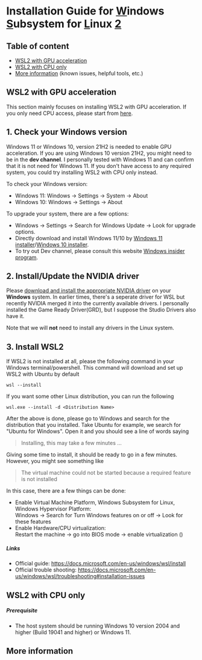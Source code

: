 # Installation Guide for <ins>W</ins>indows <ins>S</ins>ubsystem for <ins>L</ins>inux <ins>2</ins>

## Table of content

- [WSL2 with GPU acceleration](#GPU)
- [WSL2 with CPU only](#CPU)
- [More information](#info) (known issues, helpful tools, etc.)


  
## WSL2 with GPU acceleration <a id="GPU">
  
  This section mainly focuses on installing WSL2 with GPU acceleration. If you only need CPU access, please start from [here](#CPU). 
  
  ## 1. Check your Windows version
  
  Windows 11 or Windows 10, version 21H2 is needed to enable GPU acceleration. If you are using Windows 10 version 21H2, you might need to be in the **dev channel**. I personally tested with Windows 11 and can confirm that it is not need for Windows 11. If you don't have access to any required system, you could try installing WSL2 with CPU only instead.
  
  To check your Windows version: 
  
  - Windows 11: Windows -> Settings -> System -> About
  - Windows 10: Windows -> Settings -> About
  
  To upgrade your system, there are a few options:
  
  - Windows -> Settings -> Search for Windows Update -> Look for upgrade options.
  - Directly download and install Windows 11/10 by [Windows 11 installer](https://www.microsoft.com/software-download/windows11)/[Windows 10 installer](https://www.microsoft.com/en-us/software-download/windows10).
  - To try out Dev channel, please consult this website [Windows insider program](https://docs.microsoft.com/en-us/windows-insider/get-started).
  
  ## 2. Install/Update the NVIDIA driver
  
  Please [download and install the appropriate NVIDIA driver](https://www.nvidia.com/download/index.aspx) on your **Windows** system. In earlier times, there's a seperate driver for WSL but recently NVIDIA merged it into the currently available drivers. I personally installed the Game Ready Driver(GRD), but I suppose the Studio Drivers also have it. 
  
  Note that we will **not** need to install any drivers in the Linux system.
  
  ## 3. Install WSL2
  
  If WSL2 is not installed at all, please the following command in your Windows terminal/powershell. This command will download and set up WSL2 with Ubuntu by default
  ```
  wsl --install
  ```
  If you want some other Linux distribution, you can run the following 
  ```
  wsl.exe --install -d <Distribution Name>
  ```
  After the above is done, please go to Windows and search for the distribution that you installed. Take Ubuntu for example, we search for "Ubuntu for Windows". Open it and you should see a line of words saying
  

  > Installing, this may take a few minutes ...
  
  Giving some time to install, it should be ready to go in a few minutes. However, you might see something like
  
  > The virtual machine could not be started because a required feature is not installed
  
  In this case, there are a few things can be done:
  - Enable Virtual Machine Platform, Windows Subsystem for Linux, Windows Hypervisor Platform: <br>Windows -> Search for Turn Windows features on or off -> Look for these features
  - Enable Hardware/CPU virtualization:<br>Restart the machine -> go into BIOS mode -> enable virtualization ()

  
  
  
  ##### Links
  - Official guide: https://docs.microsoft.com/en-us/windows/wsl/install 
  - Official trouble shooting: https://docs.microsoft.com/en-us/windows/wsl/troubleshooting#installation-issues 
  
  

## WSL2 with CPU only <a id="CPU">
  
  ##### Prerequisite
  - The host system should be running Windows 10 version 2004 and higher (Build 19041 and higher) or Windows 11. 

## More information <a id="info">
